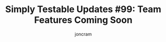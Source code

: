 ---
title: "Simply Testable Updates #99: Team Features Coming Soon"
author: joncram
newsletter:
    issue_number: 99th
    url: https://us5.campaign-archive2.com/?u=ac75e33d993d2b502e333ddd0&amp;id=321f5d2e87
    highlights:
      - <a href="https://us5.campaign-archive2.com/?u=ac75e33d993d2b502e333ddd0&amp;id=321f5d2e87#team-features">Team Features Coming Soon</a>
    closing_sentence: Expect the next newsletter in a week from now on 30 July 2014
---